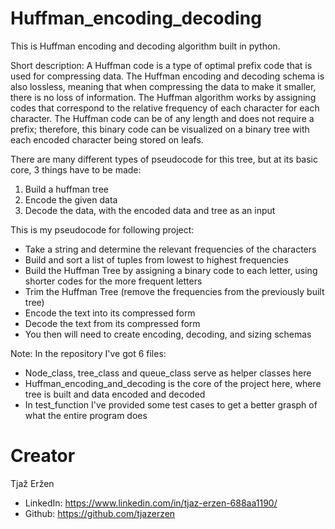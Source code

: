 # Huffman_encoding_decoding
This is Huffman encoding and decoding algorithm built in python.

Short description:
A Huffman code is a type of optimal prefix code that is used for compressing data. The Huffman encoding and decoding schema is also lossless, meaning that when compressing the data to make it smaller, there is no loss of information.
The Huffman algorithm works by assigning codes that correspond to the relative frequency of each character for each character. The Huffman code can be of any length and does not require a prefix; therefore, this binary code can be visualized on a binary tree with each encoded character being stored on leafs.

There are many different types of pseudocode for this tree, but at its basic core, 3 things have to be made:
1. Build a huffman tree
2. Encode the given data
3. Decode the data, with the encoded data and tree as an input

This is my pseudocode for following project:
- Take a string and determine the relevant frequencies of the characters
- Build and sort a list of tuples from lowest to highest frequencies
- Build the Huffman Tree by assigning a binary code to each letter, using shorter codes for the more frequent letters
- Trim the Huffman Tree (remove the frequencies from the previously built tree)
- Encode the text into its compressed form
- Decode the text from its compressed form
- You then will need to create encoding, decoding, and sizing schemas

Note: In the repository I've got 6 files:
- Node_class, tree_class and queue_class serve as helper classes here
- Huffman_encoding_and_decoding is the core of the project here, where tree is built and data encoded and decoded
- In test_function I've provided some test cases to get a better grasph of what the entire program does

# Creator
Tjaž Eržen
- LinkedIn: https://www.linkedin.com/in/tjaz-erzen-688aa1190/
- Github: https://github.com/tjazerzen
